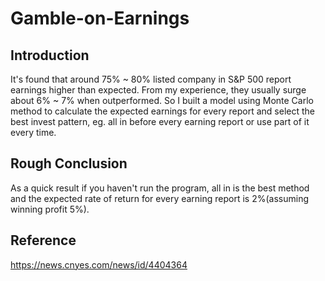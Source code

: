# Gamble-on-Earnings

## Introduction

It's found that around 75% ~ 80% listed company in S&P 500 report earnings higher than expected. From my experience, they usually surge about 6% ~ 7% when outperformed. So I built a model using Monte Carlo method to calculate the expected earnings for every report and select the best invest pattern, eg. all in before every earning report or use part of it every time.

## Rough Conclusion
As a quick result if you haven't run the program, all in is the best method and the expected rate of return for every earning report is 2%(assuming winning profit 5%).

## Reference

https://news.cnyes.com/news/id/4404364
